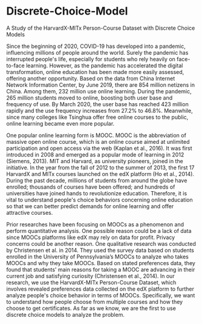 # Discrete-Choice-Model
A Study of the HarvardX-MITx Person-Course Dataset with Discrete Choice Models

Since the beginning of 2020, COVID-19 has developed into a pandemic, influencing millions of people around the world. Surely the pandemic has interrupted people's life, especially for students who rely heavily on face-to-face learning. However, as the pandemic has accelerated the digital transformation, online education has been made more easily assessed, offering another opportunity. Based on the data from China Internet Network Information Center, by June 2019, there are 854 million netizens in China. Among them, 232 million use online learning. During the pandemic, 265 million students moved to online, boosting both user base and frequency of use. By March 2020, the user base has reached 423 million rapidly and the use frequency increases from 27.2% to 46.8%. Meanwhile, since many colleges like Tsinghua offer free online courses to the public, online learning became even more popular. 

One popular online learning form is MOOC. MOOC is the abbreviation of massive open online course, which is an online course aimed at unlimited participation and open access via the web (Kaplan et al., 2016). It was first introduced in 2008 and emerged as a popular mode of learning in 2012 (Siemens, 2013). MIT and Harvard, as university pioneers, joined in the initiative. In the year from the fall of 2012 to the summer of 2013, the first 17 HarvardX and MITx courses launched on the edX platform (Ho et al., 2014). During the past decade, millions of students from around the globe have enrolled; thousands of courses have been offered; and hundreds of universities have joined hands to revolutionize education. Therefore, it is vital to understand people's choice behaviors concerning online education so that we can better predict demands for online learning and offer attractive courses.

Prior researches have been focusing on MOOCs as a phenomenon and perform quantitative analysis. One possible reason could be a lack of data since MOOCs platforms like edX may rely on data for profit. Privacy concerns could be another reason. One qualitative research was conducted by Christensen et al. in 2014. They used the survey data based on students enrolled in the University of Pennsylvania’s MOOCs to analyze who takes MOOCs and why they take MOOCs. Based on stated preferences data, they found that students' main reasons for taking a MOOC are advancing in their current job and satisfying curiosity (Christensen et al., 2014). In our research, we use the HarvardX-MITx Person-Course Dataset, which involves revealed preferences data collected on the edX platform to further analyze people's choice behavior in terms of MOOCs. Specifically, we want to understand how people choose from multiple courses and how they choose to get certificates. As far as we know, we are the first to use discrete choice models to analyze the problem.

